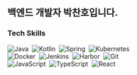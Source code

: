 ## 백엔드 개발자 박찬호입니다.

### Tech Skills
![Java](https://img.shields.io/badge/-Java-05122A?style=flat&logo=Java)&nbsp;
![Kotlin](https://img.shields.io/badge/-Kotlin-05122A?style=flat&logo=Kotlin)&nbsp;
![Spring](https://img.shields.io/badge/-Spring-05122A?style=flat&logo=Spring)&nbsp;
![Kubernetes](https://img.shields.io/badge/-Kubernetes-05122A?style=flat&logo=Kubernetes)&nbsp;\
![Docker](https://img.shields.io/badge/-Docker-05122A?style=flat&logo=Docker)&nbsp;
![Jenkins](https://img.shields.io/badge/-Jenkins-05122A?style=flat&logo=Jenkins)&nbsp;
![Harbor](https://img.shields.io/badge/-Harbor-05122A?style=flat&logo=Harbor)&nbsp;
![Git](https://img.shields.io/badge/-Git-05122A?style=flat&logo=Git)&nbsp;\
![JavaScript](https://img.shields.io/badge/-JavaScript-05122A?style=flat&logo=javascript)&nbsp;
![TypeScript](https://img.shields.io/badge/-TypeScript-05122A?style=flat&logo=typescript)&nbsp;
![React](https://img.shields.io/badge/-React-05122A?style=flat&logo=React)&nbsp;


<!--
**Tareun3406/Tareun3406** is a ✨ _special_ ✨ repository because its `README.md` (this file) appears on your GitHub profile.

Here are some ideas to get you started:

- 🔭 I’m currently working on ...
- 🌱 I’m currently learning ...
- 👯 I’m looking to collaborate on ...
- 🤔 I’m looking for help with ...
- 💬 Ask me about ...
- 📫 How to reach me: ...
- 😄 Pronouns: ...
- ⚡ Fun fact: ...
-->
